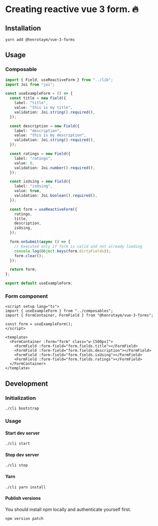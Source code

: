 # Creating reactive vue 3 form. 🔥

## Installation
```shell
yarn add @henrotaym/vue-3-forms
```

## Usage
### Composable
```typescript
import { Field, useReactiveForm } from "../lib";
import Joi from "joi";

const useExampleForm = () => {
  const title = new Field({
    label: "title",
    value: "this is my title",
    validation: Joi.string().required(),
  });

  const description = new Field({
    label: "description",
    value: "this is my description",
    validation: Joi.string().required(),
  });

  const ratings = new Field({
    label: "ratings",
    value: 0,
    validation: Joi.number().required(),
  });

  const isUsing = new Field({
    label: "isUsing",
    value: true,
    validation: Joi.boolean().required(),
  });

  const form = useReactiveForm({
    ratings,
    title,
    description,
    isUsing,
  });

  form.onSubmit(async () => {
    // Executed only if form is valid and not already loading
    console.log(Object.keys(form.dirtyFields));
    form.clear();
  });

  return form;
};

export default useExampleForm;
```

### Form component
```vue
<script setup lang="ts">
import { useExampleForm } from "../composables";
import { FormContainer, FormField } from "@henrotaym/vue-3-forms";

const form = useExampleForm();
</script>

<template>
  <FormContainer :form="form" class="w-[500px]">
    <FormField :form-field="form.fields.title"></FormField>
    <FormField :form-field="form.fields.description"></FormField>
    <FormField :form-field="form.fields.isUsing"></FormField>
    <FormField :form-field="form.fields.ratings"></FormField>
  </FormContainer>
</template>
```

## Development
### Initialization
```shell
./cli bootstrap
```

### Usage
#### Start dev server
```shell
./cli start
```

#### Stop dev server
```shell
./cli stop
```

#### Yarn
```shell
./cli yarn install
```

#### Publish versions
You should install npm locally and authenticate yourself first.
```shell
npm version patch
```